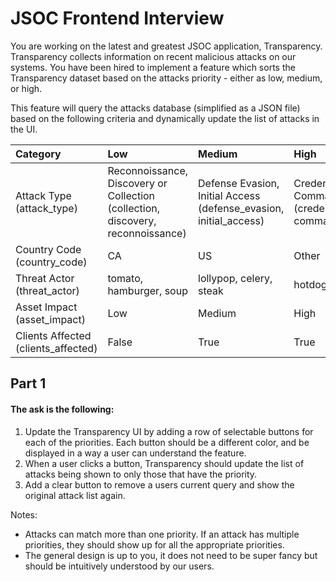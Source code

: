 # JSOC Frontend Interview

You are working on the latest and greatest JSOC application, Transparency. Transparency collects information on recent malicious attacks on our systems. You have been hired to implement a feature which sorts the Transparency dataset based on the attacks priority - either as low, medium, or high.

This feature will query the attacks database (simplified as a JSON file) based on the following criteria and dynamically update the list of attacks in the UI.

| Category                            | Low                                                                             | Medium                                                            | High                                                                            |
| :---------------------------------- | :------------------------------------------------------------------------------ | :---------------------------------------------------------------- | :------------------------------------------------------------------------------ |
| Attack Type (attack_type)           | Reconnoissance, Discovery or Collection (collection, discovery, reconnoissance) | Defense Evasion, Initial Access (defense_evasion, initial_access) | Credential Access, Command and Control (credential_access, command_and_control) |
| Country Code (country_code)         | CA                                                                              | US                                                                | Other                                                                           |
| Threat Actor (threat_actor)         | tomato, hamburger, soup                                                         | lollypop, celery, steak                                           | hotdog, pizza                                                                   |
| Asset Impact (asset_impact)         | Low                                                                             | Medium                                                            | High                                                                            |
| Clients Affected (clients_affected) | False                                                                           | True                                                              | True                                                                            |

## Part 1

#### The ask is the following:

1. Update the Transparency UI by adding a row of selectable buttons for each of the priorities. Each button should be a different color, and be displayed in a way a user can understand the feature.
2. When a user clicks a button, Transparency should update the list of attacks being shown to only those that have the priority.
3. Add a clear button to remove a users current query and show the original attack list again.

Notes:

- Attacks can match more than one priority. If an attack has multiple priorities, they should show up for all the appropriate priorities.
- The general design is up to you, it does not need to be super fancy but should be intuitively understood by our users.

